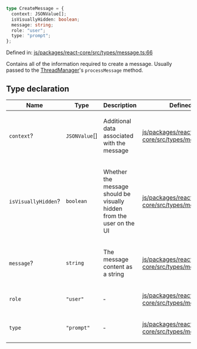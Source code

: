 ```ts
type CreateMessage = {
  context: JSONValue[];
  isVisuallyHidden: boolean;
  message: string;
  role: "user";
  type: "prompt";
};
```

Defined in: [js/packages/react-core/src/types/message.ts:66](https://github.com/thesysdev/crayon/blob/main/js/packages/react-core/src/types/message.ts#L66)

Contains all of the information required to create a message. Usually passed to the [ThreadManager](ThreadManager.md)'s `processMessage` method.

## Type declaration

<table>
<thead>
<tr>
<th>Name</th>
<th>Type</th>
<th>Description</th>
<th>Defined in</th>
</tr>
</thead>
<tbody>
<tr>
<td>

<a id="context"></a> `context`?

</td>
<td>

`JSONValue`[]

</td>
<td>

Additional data associated with the message

</td>
<td>

[js/packages/react-core/src/types/message.ts:25](https://github.com/thesysdev/crayon/blob/main/js/packages/react-core/src/types/message.ts#L25)

</td>
</tr>
<tr>
<td>

<a id="isvisuallyhidden"></a> `isVisuallyHidden`?

</td>
<td>

`boolean`

</td>
<td>

Whether the message should be visually hidden from the user on the UI

</td>
<td>

[js/packages/react-core/src/types/message.ts:10](https://github.com/thesysdev/crayon/blob/main/js/packages/react-core/src/types/message.ts#L10)

</td>
</tr>
<tr>
<td>

<a id="message"></a> `message`?

</td>
<td>

`string`

</td>
<td>

The message content as a string

</td>
<td>

[js/packages/react-core/src/types/message.ts:23](https://github.com/thesysdev/crayon/blob/main/js/packages/react-core/src/types/message.ts#L23)

</td>
</tr>
<tr>
<td>

<a id="role"></a> `role`

</td>
<td>

`"user"`

</td>
<td>

&hyphen;

</td>
<td>

[js/packages/react-core/src/types/message.ts:19](https://github.com/thesysdev/crayon/blob/main/js/packages/react-core/src/types/message.ts#L19)

</td>
</tr>
<tr>
<td>

<a id="type"></a> `type`

</td>
<td>

`"prompt"`

</td>
<td>

&hyphen;

</td>
<td>

[js/packages/react-core/src/types/message.ts:21](https://github.com/thesysdev/crayon/blob/main/js/packages/react-core/src/types/message.ts#L21)

</td>
</tr>
</tbody>
</table>
